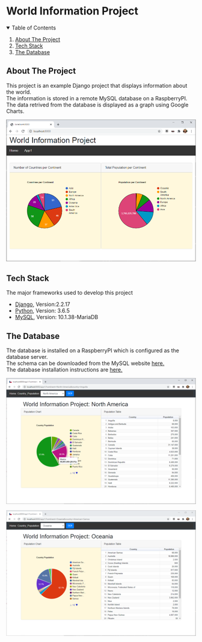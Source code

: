 # World Information Project

<!-- TABLE OF CONTENTS -->
<details open>
  <summary>Table of Contents</summary>
  <ol>
    <li><a href="#about-the-project">About The Project</a></li>
    <li><a href="#tech-stack">Tech Stack</a></li>
    <li><a href="#the-database">The Database</a></li>
  </ol>
</details>

<!-- ABOUT THE PROJECT -->
## About The Project
This project is an example Django project that displays
information about the world.
<br>
The information is stored in a remote MySQL database on a RaspberryPI.<br>
The data retrived from the database is displayed as a graph using Google Charts.<br>

![](static/css/server.png)

<!-- TECH STACK -->
## Tech Stack
The major frameworks used to develop this project
* [Django](https://www.djangoproject.com/), Version:2.2.17
* [Python](https://www.python.org/), Version: 3.6.5
* [MySQL](https://www.mysql.com/), Version: 10.1.38-MariaDB

<!-- THE DATABASE -->
## The Database
The database is installed on a RaspberryPI which is configured as the database server.<br>
The schema can be downloaded from the MySQL website [here.](https://dev.mysql.com/doc/index-other.html)<br>
The database installation instructions are [here.](https://dev.mysql.com/doc/world-setup/en/world-setup-installation.html)

![](static/css/country_pop.png)

![](static/css/country_pop2.png)
